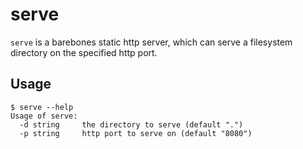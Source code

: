 # serve
`serve` is a barebones static http server, which can serve a filesystem directory on the specified http port.

## Usage
```
$ serve --help
Usage of serve:
  -d string     the directory to serve (default ".")
  -p string     http port to serve on (default "8080")
```
